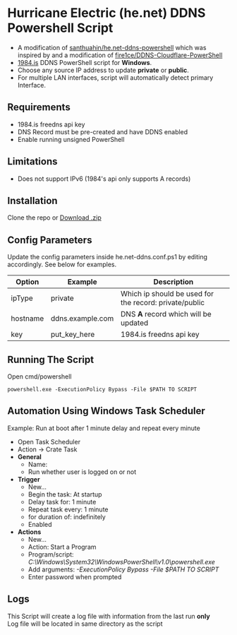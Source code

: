 # Hurricane Electric (he.net) DDNS Powershell Script
- A modification of [santhuahin/he.net-ddns-powershell](https://github.com/santhuahin/he.net-ddns-powershell) which was inspired by and a modification of [fire1ce/DDNS-Cloudflare-PowerShell](https://github.com/fire1ce/DDNS-Cloudflare-PowerShell)
- [1984.is](https://1984.hosting/product/freedns/) DDNS PowerShell script for **Windows**.
- Choose any source IP address to update **private** or **public**.
- For multiple LAN interfaces, script will automatically detect primary Interface.

## Requirements

- 1984.is freedns api key
- DNS Record must be pre-created and have DDNS enabled
- Enable running unsigned PowerShell

## Limitations

- Does not support IPv6 (1984's api only supports A records)

## Installation

Clone the repo or [Download .zip](https://github.com/santhuahin/1984-hosting-ddns-powershell/archive/refs/heads/main.zip)

## Config Parameters

Update the config parameters inside he.net-ddns.conf.ps1 by editing accordingly. See below for examples.

| **Option**                | **Example**      | **Description**                                           |
| ------------------------- | ---------------- | --------------------------------------------------------- |
| ipType                    | private          | Which ip should be used for the record: private/public    |
| hostname                  | ddns.example.com | DNS **A** record which will be updated                    |
| key                       | put_key_here     | 1984.is freedns api key                                   |

## Running The Script

Open cmd/powershell

```
powershell.exe -ExecutionPolicy Bypass -File $PATH TO SCRIPT
```

## Automation Using Windows Task Scheduler

Example:
Run at boot after 1 minute delay and repeat every minute

- Open Task Scheduler
- Action -> Crate Task
- **General**
  - Name: 
  - Run whether user is logged on or not
- **Trigger**
  - New...
  - Begin the task: At startup
  - Delay task for: 1 minute
  - Repeat task every: 1 minute
  - for duration of: indefinitely
  - Enabled
- **Actions**
  - New...
  - Action: Start a Program
  - Program/script: _C:\Windows\System32\WindowsPowerShell\v1.0\powershell.exe_
  - Add arguments: _-ExecutionPolicy Bypass -File $PATH TO SCRIPT_
  - Enter password when prompted
## Logs

This Script will create a log file with information from the last run  **only**  
Log file will be located in same directory as the script
